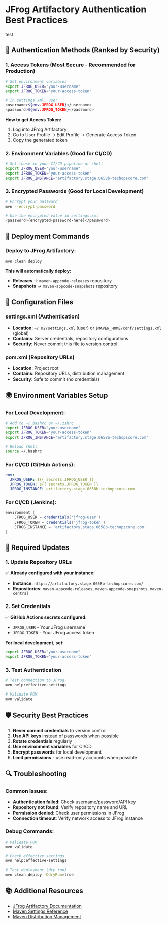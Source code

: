 # JFrog Artifactory Authentication Best Practices
test

## 🔐 Authentication Methods (Ranked by Security)

### 1. **Access Tokens (Most Secure - Recommended for Production)**
```bash
# Set environment variables
export JFROG_USER="your-username"
export JFROG_TOKEN="your-access-token"

# In settings.xml, use:
<username>${env.JFROG_USER}</username>
<password>${env.JFROG_TOKEN}</password>
```

**How to get Access Token:**
1. Log into JFrog Artifactory
2. Go to User Profile → Edit Profile → Generate Access Token
3. Copy the generated token

### 2. **Environment Variables (Good for CI/CD)**
```bash
# Set these in your CI/CD pipeline or shell
export JFROG_USER="your-username"
export JFROG_TOKEN="your-access-token"
export JFROG_INSTANCE="artifactory.stage.0658b-techopscore.com"
```

### 3. **Encrypted Passwords (Good for Local Development)**
```bash
# Encrypt your password
mvn --encrypt-password

# Use the encrypted value in settings.xml
<password>{encrypted-password-here}</password>
```

## 🚀 Deployment Commands

### Deploy to JFrog Artifactory:
```bash
mvn clean deploy
```

**This will automatically deploy:**
- **Releases** → `maven-appcode-releases` repository
- **Snapshots** → `maven-appcode-snapshots` repository

## 🔧 Configuration Files

### settings.xml (Authentication)
- **Location**: `~/.m2/settings.xml` (user) or `$MAVEN_HOME/conf/settings.xml` (global)
- **Contains**: Server credentials, repository configurations
- **Security**: Never commit this file to version control

### pom.xml (Repository URLs)
- **Location**: Project root
- **Contains**: Repository URLs, distribution management
- **Security**: Safe to commit (no credentials)

## 🌍 Environment Variables Setup

### For Local Development:
```bash
# Add to ~/.bashrc or ~/.zshrc
export JFROG_USER="your-username"
export JFROG_TOKEN="your-access-token"
export JFROG_INSTANCE="artifactory.stage.0658b-techopscore.com"

# Reload shell
source ~/.bashrc
```

### For CI/CD (GitHub Actions):
```yaml
env:
  JFROG_USER: ${{ secrets.JFROG_USER }}
  JFROG_TOKEN: ${{ secrets.JFROG_TOKEN }}
  JFROG_INSTANCE: artifactory.stage.0658b-techopscore.com
```

### For CI/CD (Jenkins):
```groovy
environment {
    JFROG_USER = credentials('jfrog-user')
    JFROG_TOKEN = credentials('jfrog-token')
    JFROG_INSTANCE = 'artifactory.stage.0658b-techopscore.com'
}
```

## 📝 Required Updates

### 1. Update Repository URLs
✅ **Already configured with your instance:**
- **Instance**: `https://artifactory.stage.0658b-techopscore.com/`
- **Repositories**: `maven-appcode-releases`, `maven-appcode-snapshots`, `maven-central`

### 2. Set Credentials
✅ **GitHub Actions secrets configured:**
- `JFROG_USER` - Your JFrog username
- `JFROG_TOKEN` - Your JFrog access token

**For local development, set:**
```bash
export JFROG_USER="your-username"
export JFROG_TOKEN="your-access-token"
```

### 3. Test Authentication
```bash
# Test connection to JFrog
mvn help:effective-settings

# Validate POM
mvn validate
```

## 🛡️ Security Best Practices

1. **Never commit credentials** to version control
2. **Use API keys** instead of passwords when possible
3. **Rotate credentials** regularly
4. **Use environment variables** for CI/CD
5. **Encrypt passwords** for local development
6. **Limit permissions** - use read-only accounts when possible

## 🔍 Troubleshooting

### Common Issues:
- **Authentication failed**: Check username/password/API key
- **Repository not found**: Verify repository name and URL
- **Permission denied**: Check user permissions in JFrog
- **Connection timeout**: Verify network access to JFrog instance

### Debug Commands:
```bash
# Validate POM
mvn validate

# Check effective settings
mvn help:effective-settings

# Test deployment (dry run)
mvn clean deploy -DdryRun=true
```

## 📚 Additional Resources

- [JFrog Artifactory Documentation](https://www.jfrog.com/confluence/)
- [Maven Settings Reference](https://maven.apache.org/settings.html)
- [Maven Distribution Management](https://maven.apache.org/pom.html#Distribution_Management)
